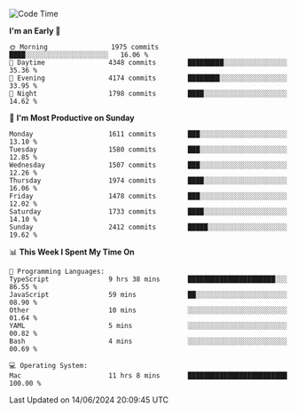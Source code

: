 <!--START_SECTION:waka-->
![Code Time](http://img.shields.io/badge/Code%20Time-4%2C067%20hrs%2033%20mins-blue)

**I'm an Early 🐤** 

```text
🌞 Morning                1975 commits        ████░░░░░░░░░░░░░░░░░░░░░   16.06 % 
🌆 Daytime                4348 commits        █████████░░░░░░░░░░░░░░░░   35.36 % 
🌃 Evening                4174 commits        ████████░░░░░░░░░░░░░░░░░   33.95 % 
🌙 Night                  1798 commits        ████░░░░░░░░░░░░░░░░░░░░░   14.62 % 
```
📅 **I'm Most Productive on Sunday** 

```text
Monday                   1611 commits        ███░░░░░░░░░░░░░░░░░░░░░░   13.10 % 
Tuesday                  1580 commits        ███░░░░░░░░░░░░░░░░░░░░░░   12.85 % 
Wednesday                1507 commits        ███░░░░░░░░░░░░░░░░░░░░░░   12.26 % 
Thursday                 1974 commits        ████░░░░░░░░░░░░░░░░░░░░░   16.06 % 
Friday                   1478 commits        ███░░░░░░░░░░░░░░░░░░░░░░   12.02 % 
Saturday                 1733 commits        ████░░░░░░░░░░░░░░░░░░░░░   14.10 % 
Sunday                   2412 commits        █████░░░░░░░░░░░░░░░░░░░░   19.62 % 
```


📊 **This Week I Spent My Time On** 

```text
💬 Programming Languages: 
TypeScript               9 hrs 38 mins       ██████████████████████░░░   86.55 % 
JavaScript               59 mins             ██░░░░░░░░░░░░░░░░░░░░░░░   08.90 % 
Other                    10 mins             ░░░░░░░░░░░░░░░░░░░░░░░░░   01.64 % 
YAML                     5 mins              ░░░░░░░░░░░░░░░░░░░░░░░░░   00.82 % 
Bash                     4 mins              ░░░░░░░░░░░░░░░░░░░░░░░░░   00.69 % 

💻 Operating System: 
Mac                      11 hrs 8 mins       █████████████████████████   100.00 % 
```


 Last Updated on 14/06/2024 20:09:45 UTC
<!--END_SECTION:waka-->
